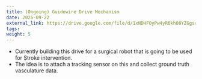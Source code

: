 ```yaml
---
title: (Ongoing) Guidewire Drive Mechanism
date: 2025-09-22
external_link: https://drive.google.com/file/d/1xNDHFOyPw4yR6khO8YZGgsrhpqcoWmSo/view?usp=sharing
tags:
weight: 5
---
```


- Currently building this drive for a surgical robot that is going to be used for Stroke intervention.
- The idea is to attach a tracking sensor on this and collect ground truth vasculature data.
<!--more-->


